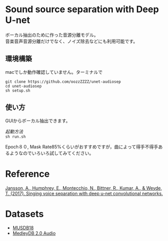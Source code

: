 # Sound source separation with Deep U-net

ボーカル抽出のために作った音源分離モデル。<br>
音楽音声音源分離だけでなく、ノイズ除去などにも利用可能です。

## 環境構築
macでしか動作確認していません。ターミナルで
```
git clone https://github.com/oozzZZZZ/unet-audiosep
cd unet-audiosep
sh setup.sh
```

## 使い方
GUIからボーカル抽出できます。<br>

*起動方法*<br>
`sh run.sh`

Epoch８０, Mask Rate85%くらいがおすすめですが，曲によって得手不得手あるようなのでいろいろ試してみてください。

# Reference
[Jansson, A., Humphrey, E., Montecchio, N., Bittner, R., Kumar, A., & Weyde, T. (2017). Singing voice separation with deep u-net convolutional networks.](https://openaccess.city.ac.uk/id/eprint/19289/)

# Datasets
- [MUSDB18](https://sigsep.github.io/datasets/musdb.html#musdb18-compressed-stems)<br>
- [MedleyDB 2.0 Audio](https://medleydb.weebly.com/)
